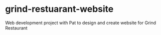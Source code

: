 # grind-restuarant-website
 Web development project with Pat to design and create website for Grind Restaurant
